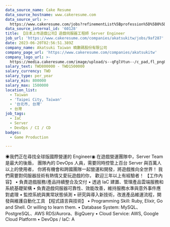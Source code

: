 ```yaml
---
data_source_name: Cake Resume
data_source_hostname: www.cakeresume.com
data_source_url: >-
  https://www.cakeresume.com/jobs?refinementList%5Bprofession%5D%5B0%5D=game-production&range%5Bsalary_range%5D%5Bmin%5D=100000
data_source_internal_id: '60128'
title: 【日本上市遊戲公司】遊戲伺服器工程師 Server Engineer
job_url: 'https://www.cakeresume.com/companies/akatsukitw/jobs/9af287'
date: 2023-06-20T02:56:51.389Z
company_name: Akatsuki Taiwan 曉數碼股份有限公司
company_page_url: 'https://www.cakeresume.com/companies/akatsukitw'
company_logo_url: >-
  https://media.cakeresume.com/image/upload/s--qFglVtun--/c_pad,fl_png8,h_200,w_200/v1673510546/zsyvgcbnzirkuqqh3gqz.png
salary_text: TWD800000 - TWD1500000
salary_currency: TWD
salary_type: per_year
salary_min: 800000
salary_max: 1500000
location_list:
  - Taiwan
  - 'Taipei City, Taiwan'
  - '台北市, 台灣'
  - 台灣
job_tags:
  - IaC
  - Server
  - DevOps / CI / CD
badges:
  - Game Production

---
```


◉我們正在尋找全球版國際營運的 Engineer◉ 在遊戲營運團隊中，Server Team 是最大的後盾， 團隊內的 DevOps 人員，需要同時控管上百台 Server 與百萬人以上的使用者， 你將有機會和跨國團隊一起營運和開發，將遊戲推向全世界！ 我們需要對伺服器技術有熱情又愛玩遊戲的你， 歡迎三年以上有經驗者！ 【工作內容】 • 負責遊戲服務/產品持續整合及交付 • 透過 IaC 建置、管理產品雲端服務和系統基礎架構 • 負責遊戲伺服器可靠性、效能改善，維持服務水準與意外事件應對處理 • 監控系統與異常狀態偵測 • 研究與導入新技術，改進產品維運流程，開發與維護自動化工具 【程式語⾔與技術】 • Programming Skill: Ruby, Elixir, Go and Shell. Or willing to learn them. • Database System: MySQL、PostgreSQL、AWS RDS/Aurora、BigQuery • Cloud Service: AWS, Google Cloud Platform • DevOps / IaC: A
